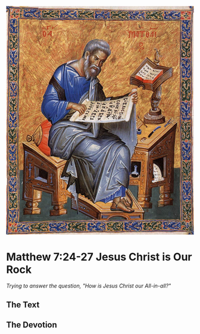 <img class="intro-right" src="../images/art-matthew.jpg">

# Matthew 7:24-27 Jesus Christ is Our Rock

*Trying to answer the question, "How is Jesus Christ our All-in-all?"*

## The Text

## The Devotion